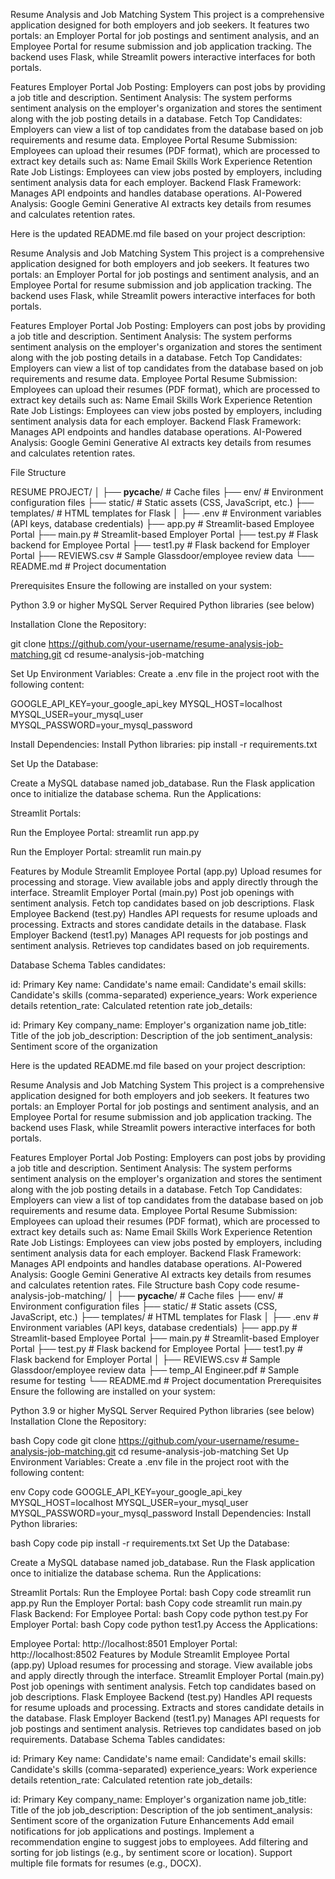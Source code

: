 Resume Analysis and Job Matching System
This project is a comprehensive application designed for both employers and job seekers. It features two portals: an Employer Portal for job postings and sentiment analysis, and an Employee Portal for resume submission and job application tracking. The backend uses Flask, while Streamlit powers interactive interfaces for both portals.

Features
Employer Portal
Job Posting: Employers can post jobs by providing a job title and description.
Sentiment Analysis: The system performs sentiment analysis on the employer's organization and stores the sentiment along with the job posting details in a database.
Fetch Top Candidates: Employers can view a list of top candidates from the database based on job requirements and resume data.
Employee Portal
Resume Submission: Employees can upload their resumes (PDF format), which are processed to extract key details such as:
Name
Email
Skills
Work Experience
Retention Rate
Job Listings: Employees can view jobs posted by employers, including sentiment analysis data for each employer.
Backend
Flask Framework: Manages API endpoints and handles database operations.
AI-Powered Analysis: Google Gemini Generative AI extracts key details from resumes and calculates retention rates.


Here is the updated README.md file based on your project description:

Resume Analysis and Job Matching System
This project is a comprehensive application designed for both employers and job seekers. It features two portals: an Employer Portal for job postings and sentiment analysis, and an Employee Portal for resume submission and job application tracking. The backend uses Flask, while Streamlit powers interactive interfaces for both portals.

Features
Employer Portal
Job Posting: Employers can post jobs by providing a job title and description.
Sentiment Analysis: The system performs sentiment analysis on the employer's organization and stores the sentiment along with the job posting details in a database.
Fetch Top Candidates: Employers can view a list of top candidates from the database based on job requirements and resume data.
Employee Portal
Resume Submission: Employees can upload their resumes (PDF format), which are processed to extract key details such as:
Name
Email
Skills
Work Experience
Retention Rate
Job Listings: Employees can view jobs posted by employers, including sentiment analysis data for each employer.
Backend
Flask Framework: Manages API endpoints and handles database operations.
AI-Powered Analysis: Google Gemini Generative AI extracts key details from resumes and calculates retention rates.


File Structure

RESUME PROJECT/
│
├── __pycache__/         # Cache files
├── env/                 # Environment configuration files
├── static/              # Static assets (CSS, JavaScript, etc.)
├── templates/           # HTML templates for Flask
│
├── .env                 # Environment variables (API keys, database credentials)
├── app.py               # Streamlit-based Employee Portal
├── main.py              # Streamlit-based Employer Portal
├── test.py              # Flask backend for Employee Portal
├── test1.py             # Flask backend for Employer Portal
├── REVIEWS.csv          # Sample Glassdoor/employee review data
└── README.md            # Project documentation


Prerequisites
Ensure the following are installed on your system:

Python 3.9 or higher
MySQL Server
Required Python libraries (see below)

Installation
Clone the Repository:

git clone https://github.com/your-username/resume-analysis-job-matching.git
cd resume-analysis-job-matching

Set Up Environment Variables: 
Create a .env file in the project root with the following content:

GOOGLE_API_KEY=your_google_api_key
MYSQL_HOST=localhost
MYSQL_USER=your_mysql_user
MYSQL_PASSWORD=your_mysql_password

Install Dependencies: Install Python libraries:
pip install -r requirements.txt

Set Up the Database:

Create a MySQL database named job_database.
Run the Flask application once to initialize the database schema.
Run the Applications:

Streamlit Portals:

Run the Employee Portal:
streamlit run app.py

Run the Employer Portal:
streamlit run main.py


Features by Module
Streamlit Employee Portal (app.py)
Upload resumes for processing and storage.
View available jobs and apply directly through the interface.
Streamlit Employer Portal (main.py)
Post job openings with sentiment analysis.
Fetch top candidates based on job descriptions.
Flask Employee Backend (test.py)
Handles API requests for resume uploads and processing.
Extracts and stores candidate details in the database.
Flask Employer Backend (test1.py)
Manages API requests for job postings and sentiment analysis.
Retrieves top candidates based on job requirements.


Database Schema
Tables
candidates:

id: Primary Key
name: Candidate's name
email: Candidate's email
skills: Candidate's skills (comma-separated)
experience_years: Work experience details
retention_rate: Calculated retention rate
job_details:

id: Primary Key
company_name: Employer's organization name
job_title: Title of the job
job_description: Description of the job
sentiment_analysis: Sentiment score of the organization



Here is the updated README.md file based on your project description:

Resume Analysis and Job Matching System
This project is a comprehensive application designed for both employers and job seekers. It features two portals: an Employer Portal for job postings and sentiment analysis, and an Employee Portal for resume submission and job application tracking. The backend uses Flask, while Streamlit powers interactive interfaces for both portals.

Features
Employer Portal
Job Posting: Employers can post jobs by providing a job title and description.
Sentiment Analysis: The system performs sentiment analysis on the employer's organization and stores the sentiment along with the job posting details in a database.
Fetch Top Candidates: Employers can view a list of top candidates from the database based on job requirements and resume data.
Employee Portal
Resume Submission: Employees can upload their resumes (PDF format), which are processed to extract key details such as:
Name
Email
Skills
Work Experience
Retention Rate
Job Listings: Employees can view jobs posted by employers, including sentiment analysis data for each employer.
Backend
Flask Framework: Manages API endpoints and handles database operations.
AI-Powered Analysis: Google Gemini Generative AI extracts key details from resumes and calculates retention rates.
File Structure
bash
Copy code
resume-analysis-job-matching/
│
├── __pycache__/         # Cache files
├── env/                 # Environment configuration files
├── static/              # Static assets (CSS, JavaScript, etc.)
├── templates/           # HTML templates for Flask
│
├── .env                 # Environment variables (API keys, database credentials)
├── app.py               # Streamlit-based Employee Portal
├── main.py              # Streamlit-based Employer Portal
├── test.py              # Flask backend for Employee Portal
├── test1.py             # Flask backend for Employer Portal
│
├── REVIEWS.csv          # Sample Glassdoor/employee review data
├── temp_AI Engineer.pdf # Sample resume for testing
└── README.md            # Project documentation
Prerequisites
Ensure the following are installed on your system:

Python 3.9 or higher
MySQL Server
Required Python libraries (see below)
Installation
Clone the Repository:

bash
Copy code
git clone https://github.com/your-username/resume-analysis-job-matching.git
cd resume-analysis-job-matching
Set Up Environment Variables: Create a .env file in the project root with the following content:

env
Copy code
GOOGLE_API_KEY=your_google_api_key
MYSQL_HOST=localhost
MYSQL_USER=your_mysql_user
MYSQL_PASSWORD=your_mysql_password
Install Dependencies: Install Python libraries:

bash
Copy code
pip install -r requirements.txt
Set Up the Database:

Create a MySQL database named job_database.
Run the Flask application once to initialize the database schema.
Run the Applications:

Streamlit Portals:
Run the Employee Portal:
bash
Copy code
streamlit run app.py
Run the Employer Portal:
bash
Copy code
streamlit run main.py
Flask Backend:
For Employee Portal:
bash
Copy code
python test.py
For Employer Portal:
bash
Copy code
python test1.py
Access the Applications:

Employee Portal: http://localhost:8501
Employer Portal: http://localhost:8502
Features by Module
Streamlit Employee Portal (app.py)
Upload resumes for processing and storage.
View available jobs and apply directly through the interface.
Streamlit Employer Portal (main.py)
Post job openings with sentiment analysis.
Fetch top candidates based on job descriptions.
Flask Employee Backend (test.py)
Handles API requests for resume uploads and processing.
Extracts and stores candidate details in the database.
Flask Employer Backend (test1.py)
Manages API requests for job postings and sentiment analysis.
Retrieves top candidates based on job requirements.
Database Schema
Tables
candidates:

id: Primary Key
name: Candidate's name
email: Candidate's email
skills: Candidate's skills (comma-separated)
experience_years: Work experience details
retention_rate: Calculated retention rate
job_details:

id: Primary Key
company_name: Employer's organization name
job_title: Title of the job
job_description: Description of the job
sentiment_analysis: Sentiment score of the organization
Future Enhancements
Add email notifications for job applications and postings.
Implement a recommendation engine to suggest jobs to employees.
Add filtering and sorting for job listings (e.g., by sentiment score or location).
Support multiple file formats for resumes (e.g., DOCX).